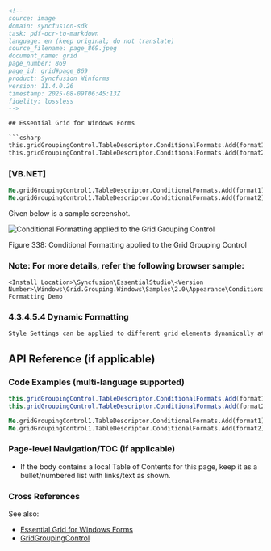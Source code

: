 ```html
<!-- 
source: image
domain: syncfusion-sdk
task: pdf-ocr-to-markdown
language: en (keep original; do not translate)
source_filename: page_869.jpeg
document_name: grid
page_number: 869
page_id: grid#page_869
product: Syncfusion Winforms
version: 11.4.0.26
timestamp: 2025-08-09T06:45:13Z
fidelity: lossless
-->

## Essential Grid for Windows Forms

```csharp
this.gridGroupingControl.TableDescriptor.ConditionalFormats.Add(format1);
this.gridGroupingControl.TableDescriptor.ConditionalFormats.Add(format2);
```

### [VB.NET]
```vb
Me.gridGroupingControl1.TableDescriptor.ConditionalFormats.Add(format1)
Me.gridGroupingControl1.TableDescriptor.ConditionalFormats.Add(format2)
```

Given below is a sample screenshot.

![Conditional Formatting applied to the Grid Grouping Control](https://example.com/figure338)

Figure 338: Conditional Formatting applied to the Grid Grouping Control

### Note: For more details, refer the following browser sample:

```
<Install Location>\Syncfusion\EssentialStudio\<Version Number>\Windows\Grid.Grouping.Windows\Samples\2.0\Appearance\Conditional Formatting Demo
```

### 4.3.4.5.4 Dynamic Formatting

```markdown
Style Settings can be applied to different grid elements dynamically at run time. This can be achieved by proper handling of the QueryCellStyleInfo event. It provides the GridStyleInfo object for a cell on demand.
```

## API Reference (if applicable)

### Code Examples (multi-language supported)

```csharp
this.gridGroupingControl.TableDescriptor.ConditionalFormats.Add(format1);
this.gridGroupingControl.TableDescriptor.ConditionalFormats.Add(format2);
```

```vb
Me.gridGroupingControl1.TableDescriptor.ConditionalFormats.Add(format1)
Me.gridGroupingControl1.TableDescriptor.ConditionalFormats.Add(format2)
```

### Page-level Navigation/TOC (if applicable)
- If the body contains a local Table of Contents for this page, keep it as a bullet/numbered list with links/text as shown.

### Cross References
See also:
- [Essential Grid for Windows Forms](#)
- [GridGroupingControl](#)

<!-- tags: [Syncfusion, Winforms, GridGroupingControl, Conditional Formatting, Dynamic Formatting] keywords: [conditional formatting, grid grouping control, dynamic formatting, query cell style info, winforms, user guide, 11.4.0.26, essential grid] -->
```